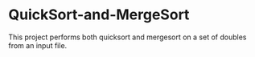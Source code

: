 # QuickSort-and-MergeSort
This project performs both quicksort and mergesort on a set of doubles from an input file. 

